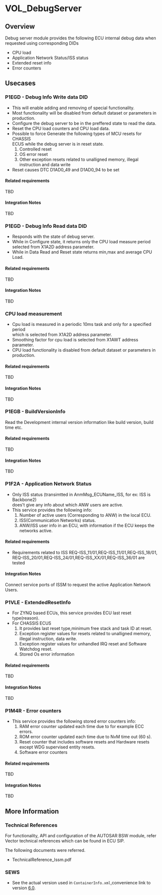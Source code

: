 # VOL_DebugServer

## Overview

Debug server module provides the following ECU internal debug data when requested using corresponding DIDs
   *  CPU load
   *  Application Network Status/ISS status
   *  Extended reset info
   *  Error counters
	
## Usecases

### P1EGD - Debug Info Write data DID

*   This will enable adding and removing of special functionality.
*   Most functionality will be disabled from default dataset or parameters in production.
*   Configure the debug server to be in the preffered state to read the data.
*   Reset the CPU load counters and CPU load data.
*   Possible to force Generate the following types of MCU resets for CHASSIS  
    ECUS while the debug server is in reset state.
    1.  Controlled reset
    2.  OS error reset
    3.  Other exception resets related to unalligned memory, illegal instruction and data write
*   Reset causes DTC D1AD0_49 and D1AD0_94 to be set

#### Related requirements

TBD

#### Integration Notes

TBD

### P1EGD - Debug Info Read data DID

*  Responds with the state of debug server.
*  While in Configure state, it returns only the CPU load measure period  
    selected from X1A2D address parameter.
*  While in Data Read and Reset state returns min,max and average CPU Load.

#### Related requirements

TBD

#### Integration Notes

TBD

### CPU load measurement

*  Cpu load is measured in a periodic 10ms task and only for a specified period  
    which is selected from X1A2D address parameter.
*  Smoothing factor for cpu load is selected from X1AWT address parameter.
*  CPU load functionality is disabled from default dataset or parameters in production.

#### Related requirements

TBD

#### Integration Notes

TBD

### P1EGB - BuildVersionInfo

Read the Development internal version information like build version, build time etc.

#### Related requirements

TBD

#### Integration Notes

TBD

### P1F2A - Application Network Status

*   Only ISS status (transimtted in AnmMsg_ECUName_ISS, for ex: ISS is Backbone2)  
    does't give any info about which ANW users are active.
*   This service provides the following info:
    1.  Number of active users (Corresponding to ANW) in the local ECU.
    2.  ISS(Communication Networks) status. 
    3.  ANW/ISS user info in an ECU, with information if the ECU keeps the networks active.
    
#### Related requirements

*  Requirements related to ISS REQ-ISS_11/01,REQ-ISS_11/01,REQ-ISS_18/01,  
    REQ-ISS_20/01,REQ-ISS_24/01,REQ-ISS_XX/01,REQ-ISS_36/01 are tested

#### Integration Notes

Connect service ports of ISSM to request the active Application Network Users.

### P1VLE - ExtendedResetInfo

*   For ZYNQ based ECUs, this service provides ECU last reset type(reason).
*   For CHASSIS ECUS
    1.  It provides last reset type,minimum free stack and task ID at reset.
    2.  Exception register values for resets related to unalligned memory,  
        illegal instruction, data write.
    3.  Exception register values for unhandled IRQ reset and Software Watchdog reset.
    4.  Stored Os error information
    
#### Related requirements

TBD

#### Integration Notes

TBD

### P1M4R - Error counters

*   This service provides the following stored error counters info:
    1.  RAM error counter updated each time due to for example ECC errors.
    2.  ROM error counter updated each time due to NvM time out (60 s).
    3.  Reset counter that includes software resets and Hardware resets  
        except WDG supervised entity resets.
    4.  Software error counters

#### Related requirements

TBD

#### Integration Notes

TBD

## More Information

### Technical References

  For functionality, API and configuration of the AUTOSAR BSW module, refer  
  Vector technical references which can be found in ECU SIP.
  
  The following documents were referred.
* TechnicalReference_Issm.pdf

### SEWS

* See the actual version used in `ContainerInfo.xml`,convenience link to version [6.0](https://sews.volvo.net/Sews2/ViewData/ViewContainerData.aspx?ContainerId=26026).

